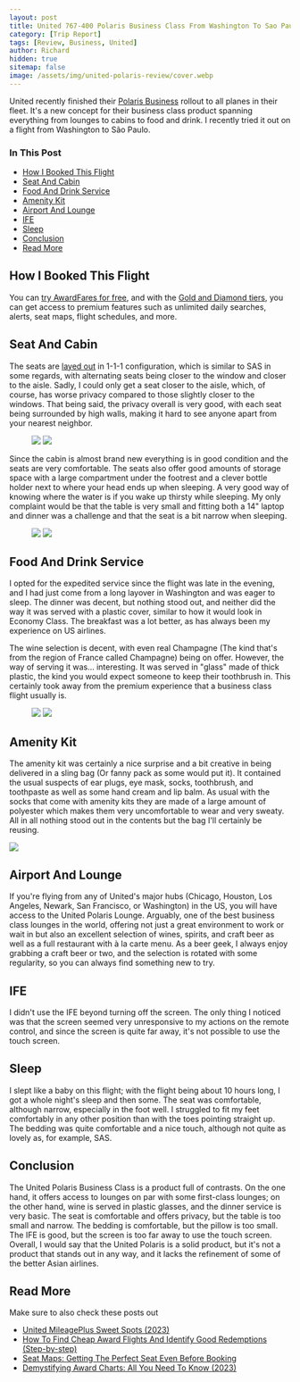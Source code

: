 ```yaml
---
layout: post
title: United 767-400 Polaris Business Class From Washington To Sao Paulo (2023)
category: [Trip Report]
tags: [Review, Business, United]
author: Richard
hidden: true
sitemap: false
image: /assets/img/united-polaris-review/cover.webp
---
```


United recently finished their [Polaris Business](https://www.united.com/en/us/fly/travel/inflight/polaris.html) rollout to all planes in their fleet. It's a new concept for their business class product spanning everything from lounges to cabins to food and drink. I recently tried it out on a flight from Washington to São Paulo.

### In This Post

- [How I Booked This Flight](#how-i-booked-this-flight)
- [Seat And Cabin](#seat-and-cabin)
- [Food And Drink Service](#food-and-drink-service)
- [Amenity Kit](#amenity-kit)
- [Airport And Lounge](#airport-and-lounge)
- [IFE](#ife)
- [Sleep](#sleep)
- [Conclusion](#conclusion)
- [Read More](#read-more)

## How I Booked This Flight

You can [try AwardFares for free](https://awardfares.com/), and with the [Gold and Diamond tiers](https://awardfares.com/pricing), you can get access to premium features such as unlimited daily searches, alerts, seat maps, flight schedules, and more.

## Seat And Cabin

The seats are [layed out](https://www.united.com/ual/en/us/fly/travel/inflight/aircraft/767-300er.html) in 1-1-1 configuration, which is similar to SAS in some regards, with alternating seats being closer to the window and closer to the aisle. Sadly, I could only get a seat closer to the aisle, which, of course, has worse privacy compared to those slightly closer to the windows. That being said, the privacy overall is very good, with each seat being surrounded by high walls, making it hard to see anyone apart from your nearest neighbor.

<figure>
<img src="../assets/img/united-polaris-review/seat.webp" class="half"/>
<img src="../assets/img/united-polaris-review/bottle-holder.webp" class="half"/>
</figure>

Since the cabin is almost brand new everything is in good condition and the seats are very comfortable. The seats also offer good amounts of storage space with a large compartment under the footrest and a clever bottle holder next to where your head ends up when sleeping. A very good way of knowing where the water is if you wake up thirsty while sleeping. My only complaint would be that the table is very small and fitting both a 14" laptop and dinner was a challenge and that the seat is a bit narrow when sleeping.

<figure>
<img src="../assets/img/united-polaris-review/privacy.webp" class="half"/>
<img src="../assets/img/united-polaris-review/laptop.webp" class="half"/>
</figure>

## Food And Drink Service

I opted for the expedited service since the flight was late in the evening, and I had just come from a long layover in Washington and was eager to sleep. The dinner was decent, but nothing stood out, and neither did the way it was served with a plastic cover, similar to how it would look in Economy Class. The breakfast was a lot better, as has always been my experience on US airlines.

The wine selection is decent, with even real Champagne (The kind that's from the region of France called Champagne) being on offer. However, the way of serving it was... interesting. It was served in "glass" made of thick plastic, the kind you would expect someone to keep their toothbrush in. This certainly took away from the premium experience that a business class flight usually is.

<figure>
<img src="../assets/img/united-polaris-review/plastic-champagne.webp" class="half"/>
<img src="../assets/img/united-polaris-review/menu.webp" class="half"/>
</figure>

## Amenity Kit

The amenity kit was certainly a nice surprise and a bit creative in being delivered in a sling bag (Or fanny pack as some would put it). It contained the usual suspects of ear plugs, eye mask, socks, toothbrush, and toothpaste as well as some hand cream and lip balm. As usual with the socks that come with amenity kits they are made of a large amount of polyester which makes them very uncomfortable to wear and very sweaty. All in all nothing stood out in the contents but the bag I'll certainly be reusing.

<img src="../assets/img/united-polaris-review/amenity-kit.webp" class="half"/>

## Airport And Lounge

If you're flying from any of United's major hubs (Chicago, Houston, Los Angeles, Newark, San Francisco, or Washington) in the US, you will have access to the United Polaris Lounge. Arguably, one of the best business class lounges in the world, offering not just a great environment to work or wait in but also an excellent selection of wines, spirits, and craft beer as well as a full restaurant with à la carte menu. As a beer geek, I always enjoy grabbing a craft beer or two, and the selection is rotated with some regularity, so you can always find something new to try.

## IFE

I didn't use the IFE beyond turning off the screen. The only thing I noticed was that the screen seemed very unresponsive to my actions on the remote control, and since the screen is quite far away, it's not possible to use the touch screen.

## Sleep

I slept like a baby on this flight; with the flight being about 10 hours long, I got a whole night's sleep and then some. The seat was comfortable, although narrow, especially in the foot well. I struggled to fit my feet comfortably in any other position than with the toes pointing straight up. The bedding was quite comfortable and a nice touch, although not quite as lovely as, for example, SAS.

## Conclusion

The United Polaris Business Class is a product full of contrasts. On the one hand, it offers access to lounges on par with some first-class lounges; on the other hand, wine is served in plastic glasses, and the dinner service is very basic. The seat is comfortable and offers privacy, but the table is too small and narrow. The bedding is comfortable, but the pillow is too small. The IFE is good, but the screen is too far away to use the touch screen. Overall, I would say that the United Polaris is a solid product, but it's not a product that stands out in any way, and it lacks the refinement of some of the better Asian airlines.

## Read More

Make sure to also check these posts out

- [United MileagePlus Sweet Spots (2023)](https://blog.awardfares.com/mileageplus-sweet-spots/)
- [How To Find Cheap Award Flights And Identify Good Redemptions (Step-by-step)](https://blog.awardfares.com/how-to-find-cheap-award-flights/)
- [Seat Maps: Getting The Perfect Seat Even Before Booking](https://blog.awardfares.com/seatmaps-guide/)
- [Demystifying Award Charts: All You Need To Know (2023)](https://blog.awardfares.com/demystifying-award-charts/)

<script type="application/ld+json">
{
  "@context": "https://schema.org/", 
  "@type": "Product", 
  "name": "United Polaris Business Class",
  "image": "https://blog.awardfares.com/assets/img/united-polares-review-2023/cover.webp",
  "description": "Review of the business class cabin and service on United Airlines 767-400 (Washington to Sao Paulo)",
  "brand": {
    "@type": "Brand",
    "name": "United Airlines"
  },
  "aggregateRating": {
    "@type": "AggregateRating",
    "ratingValue": "4.3",
    "bestRating": "5",
    "worstRating": "1",
    "ratingCount": "1",
    "reviewCount": "1"
  },
  "review": {
    "@type": "Review",
    "name": "Solid service with challenging schedule",
    "reviewBody": "The United Polaris Business Class is a product full of contrasts. On the one hand it offers access to lounges on par with some first class lounges, on the other hand wine is served in plastic glasses and the dinner service is very basic. The seat is comfortable and offers good privacy, but the table is too small and the seat is a bit narrow. The bedding is comfortable but the pillow is too small. The IFE is good but the screen is too far away to use the touch screen. Overall I would say that the United Polaris is a solid product, but it's not a product that stands out in any way and it lacks the refinement of some of the better Asian airlines.",
    "reviewRating": {
      "@type": "Rating",
      "ratingValue": "3.2",
      "bestRating": "5",
      "worstRating": "1"
    },
    "datePublished": "2023-02-17",
    "author": {"@type": "Person", "name": "Richard Simko"},
    "publisher": {"@type": "Organization", "name": "AwardFares"}
  }
}
</script>
